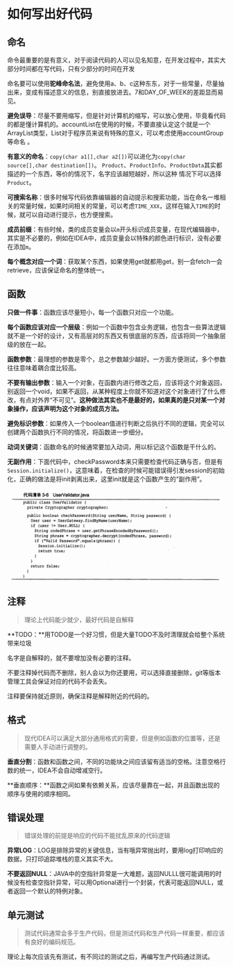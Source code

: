 # 如何写出好代码

## 命名

命令最重要的是有意义，对于阅读代码的人可以见名知意，在开发过程中，其实大部分时间都在写代码，只有少部分的时间在开发

命名要可以使用**驼峰命名法**，避免使用a、b、c这种东东，对于一些常量，尽量抽出来，变成有描述意义的信息，别直接放进去。7和DAY_OF_WEEK的差距显而易见。

**避免误导**：尽量不要用缩写，但是针对计算机的缩写，可以放心使用，毕竟看代码的都是懂计算机的。accountList在使用的时候，不要直接认定这个就是一个ArrayList类型，List对于程序员来说有特殊的意义，可以考虑使用accountGroup等命名 。

**有意义的命名**：`copy(char a1[],char a2[])`可以进化为`copy(char source[],char destination[])`。	`Product`、`ProductInfo`、`ProductData`其实都描述的一个东西，等价的情况下，名字应该越短越好，所以这种 情况下可以选择`Product`。

**可搜索名称**：很多时候写代码依靠编辑器的自动提示和搜索功能，当在命名一堆相关的常量时候，如果时间相关的常量，可以考虑`TIME_XXX`，这样在输入`TIME`的时候，就可以自动进行提示，也方便搜索。

**成员前缀**：有些时候，类的成员变量会以`m`开头标识成员变量，在现代编辑器中，其实是不必要的，例如在IDEA中，成员变量会以特殊的颜色进行标识，没有必要在添加`m`。

**每个概念对应一个词**：获取某个东西，如果使用get就都用get，别一会fetch一会retrieve，应该保证命名的整体统一。

## 函数

**只做一件事**：函数应该尽量短小，每一个函数只对应一个功能。

**每个函数应该对应一个层级**：例如一个函数中包含业务逻辑，也包含一些算法逻辑就不是一个好的设计，又有高层对的东西又有很底层的东西，应该将同一个抽象层级的放在一起。

**函数参数**：最理想的参数是零个，总之参数越少越好。一方面方便测试，多个参数往往意味着耦合度比较高。

**不要有输出参数**：输入一个对象，在函数内进行修改之后，应该将这个对象返回，别返回一个void，如果不返回，从某种程度上你就不知道对这个对象进行了什么修改，有点对外界“不可见”。**这种做法其实也不是最好的，如果真的是只对某一个对象操作，应该声明为这个对象的成员方法。**

**避免标识参数**：如果传入一个boolean值进行判断之后执行不同的逻辑，完全可以创建两个函数执行不同的情况，将函数进一步细分。

**动词关键词**：函数命名的时候通常要加入动词，用以标记这个函数是干什么的。

**无副作用**：下面代码中，checkPassword本来只需要检查代码正确与否，但是有`Session.initialize()`，这意味着，在检查的时候可能错误得引发session的初始化，正确的做法是将init剥离出来，这里init就是这个函数产生的“副作用”。

![image-20230331213954027](md_img/命名/image-20230331213954027.png)

## 注释

>理论上代码能少就少，最好代码是自解释

**TODO：**用TODO是一个好习惯，但是大量TODO不及时清理就会给整个系统带来垃圾

名字是自解释的，就不要增加没有必要的注释。

不要注释掉代码而不删除，别人会以为你还要用，可以选择直接删除，git等版本管理工具会保证对应的代码不会丢失。

注释要保持就近原则，确保注释是解释附近的代码的。

## 格式

> 现代IDEA可以满足大部分通用格式的需要，但是例如函数的位置等，还是需要人手动进行调整的。

**垂直分割**：函数和函数之间，不同的功能块之间应该留有适当的空格。注意空格行数的统一，IDEA不会自动增减空行。

**垂直顺序：**函数之间如果有依赖关系，应该尽量靠在一起，并且函数出现的顺序与使用的顺序相同。

## 错误处理

>错误处理的前提是响应的代码不能扰乱原来的代码逻辑

**异常LOG**：LOG是排除异常的关键信息，当有哦异常抛出时，要用log打印响应的数据，只打印追踪堆栈的意义其实不大。

**不要返回NULL**：JAVA中的空指针异常是一大难题，返回NULLL很可能调用的时候没有检查空指针异常，可以用Optional进行一个封装，代表可能返回NULL，或者返回一个默认的特例对象。

## 单元测试

>测试代码通常会多于生产代码，但是测试代码和生产代码一样重要，都应该有良好的编码规范。

理论上每次应该先有测试，有不同过的测试之后，再编写生产代码通过测试。